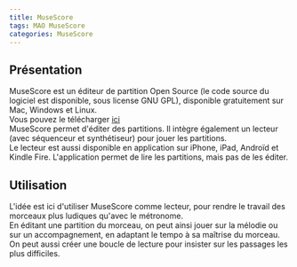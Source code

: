 ```yaml
---
title: MuseScore
tags: MAO MuseScore 
categories: MuseScore 
---
```


## Présentation
MuseScore est un éditeur de partition Open Source (le code source du logiciel est disponible, sous license GNU GPL), disponible gratuitement sur Mac, Windows et Linux.  
Vous pouvez le télécharger <a href="https://musescore.org/fr/download">ici</a>  
MuseScore permet d'éditer des partitions. Il intègre également un lecteur (avec séquenceur et synthétiseur) pour jouer les partitions.  
Le lecteur est aussi disponible en application sur iPhone, iPad, Androïd et Kindle Fire. L'application permet de lire les partitions, mais pas de les éditer.  

## Utilisation
L'idée est ici d'utiliser MuseScore comme lecteur, pour rendre le travail des morceaux plus ludiques qu'avec le métronome.  
En éditant une partition du morceau, on peut ainsi jouer sur la mélodie ou sur un accompagnement, en adaptant le tempo à sa maîtrise du morceau. On peut aussi créer une boucle de lecture pour insister sur les passages les plus difficiles.




